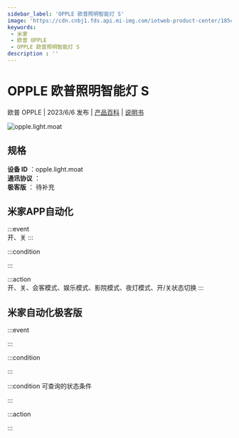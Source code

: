 ```yaml
---
sidebar_label: 'OPPLE 欧普照明智能灯 S'
image: 'https://cdn.cnbj1.fds.api.mi-img.com/iotweb-product-center/185ce2b76b9d5daaf414a5e0c2bac4f3_1680140174941.png?GalaxyAccessKeyId=AKVGLQWBOVIRQ3XLEW&Expires=9223372036854775807&Signature=s1DIHNnqRPKzQw4fxH8/sAUeBik='
keywords: 
 - 米家
 - 欧普 OPPLE
 - OPPLE 欧普照明智能灯 S
description : ''
---
```

# OPPLE 欧普照明智能灯 S

欧普 OPPLE | 2023/6/6 发布 | [产品百科](https://home.mi.com/webapp/content/baike/product/index.html?model=opple.light.moat/) | [说明书](https://home.mi.com/views/introduction.html?model=opple.light.moat&region=cn)

![opple.light.moat](https://cdn.cnbj1.fds.api.mi-img.com/iotweb-product-center/185ce2b76b9d5daaf414a5e0c2bac4f3_1680140174941.png?GalaxyAccessKeyId=AKVGLQWBOVIRQ3XLEW&Expires=9223372036854775807&Signature=s1DIHNnqRPKzQw4fxH8/sAUeBik=)

## 规格  
> 
**设备 ID** ：opple.light.moat  
**通讯协议** ：  
**极客版**  ： 待补充 


## 米家APP自动化  

:::event  
开、关
:::

:::condition  

:::

:::action   
开、关、会客模式、娱乐模式、影院模式、夜灯模式、开/关状态切换
:::

## 米家自动化极客版  

:::event  

:::

:::condition  

:::

:::condition 可查询的状态条件  

:::

:::action  

:::

        
